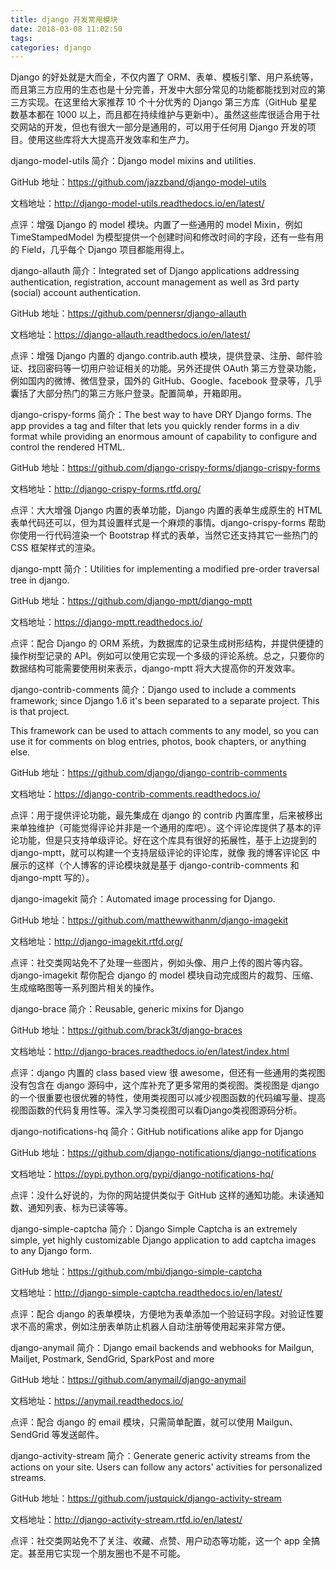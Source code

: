 ```yaml
---
title: django 开发常用模块
date: 2018-03-08 11:02:50
tags:
categories: django
---
```

Django 的好处就是大而全，不仅内置了 ORM、表单、模板引擎、用户系统等，而且第三方应用的生态也是十分完善，开发中大部分常见的功能都能找到对应的第三方实现。在这里给大家推荐 10 个十分优秀的 Django 第三方库（GitHub 星星数基本都在 1000 以上，而且都在持续维护与更新中）。虽然这些库很适合用于社交网站的开发，但也有很大一部分是通用的，可以用于任何用 Django 开发的项目。使用这些库将大大提高开发效率和生产力。
<!-- more -->
django-model-utils
简介：Django model mixins and utilities.

GitHub 地址：https://github.com/jazzband/django-model-utils

文档地址：http://django-model-utils.readthedocs.io/en/latest/

点评：增强 Django 的 model 模块。内置了一些通用的 model Mixin，例如 TimeStampedModel 为模型提供一个创建时间和修改时间的字段，还有一些有用的 Field，几乎每个 Django 项目都能用得上。

django-allauth
简介：Integrated set of Django applications addressing authentication, registration, account management as well as 3rd party (social) account authentication.

GitHub 地址：https://github.com/pennersr/django-allauth

文档地址：https://django-allauth.readthedocs.io/en/latest/

点评：增强 Django 内置的 django.contrib.auth 模块，提供登录、注册、邮件验证、找回密码等一切用户验证相关的功能。另外还提供 OAuth 第三方登录功能，例如国内的微博、微信登录，国外的 GitHub、Google、facebook 登录等，几乎囊括了大部分热门的第三方账户登录。配置简单，开箱即用。

django-crispy-forms
简介：The best way to have DRY Django forms. The app provides a tag and filter that lets you quickly render forms in a div format while providing an enormous amount of capability to configure and control the rendered HTML.

GitHub 地址：https://github.com/django-crispy-forms/django-crispy-forms

文档地址：http://django-crispy-forms.rtfd.org/

点评：大大增强 Django 内置的表单功能，Django 内置的表单生成原生的 HTML 表单代码还可以，但为其设置样式是一个麻烦的事情。django-crispy-forms 帮助你使用一行代码渲染一个 Bootstrap 样式的表单，当然它还支持其它一些热门的 CSS 框架样式的渲染。

django-mptt
简介：Utilities for implementing a modified pre-order traversal tree in django.

GitHub 地址：https://github.com/django-mptt/django-mptt

文档地址：https://django-mptt.readthedocs.io/

点评：配合 Django 的 ORM 系统，为数据库的记录生成树形结构，并提供便捷的操作树型记录的 API。例如可以使用它实现一个多级的评论系统。总之，只要你的数据结构可能需要使用树来表示，django-mptt 将大大提高你的开发效率。

django-contrib-comments
简介：Django used to include a comments framework; since Django 1.6 it's been separated to a separate project. This is that project.

This framework can be used to attach comments to any model, so you can use it for comments on blog entries, photos, book chapters, or anything else.

GitHub 地址：https://github.com/django/django-contrib-comments

文档地址：https://django-contrib-comments.readthedocs.io/

点评：用于提供评论功能，最先集成在 django 的 contrib 内置库里，后来被移出来单独维护（可能觉得评论并非是一个通用的库吧）。这个评论库提供了基本的评论功能，但是只支持单级评论。好在这个库具有很好的拓展性，基于上边提到的 django-mptt，就可以构建一个支持层级评论的评论库，就像 我的博客评论区 中展示的这样（个人博客的评论模块就是基于 django-contrib-comments 和 django-mptt 写的）。

django-imagekit
简介：Automated image processing for Django.

GitHub 地址：https://github.com/matthewwithanm/django-imagekit

文档地址：http://django-imagekit.rtfd.org/

点评：社交类网站免不了处理一些图片，例如头像、用户上传的图片等内容。django-imagekit 帮你配合 django 的 model 模块自动完成图片的裁剪、压缩、生成缩略图等一系列图片相关的操作。

django-brace
简介：Reusable, generic mixins for Django

GitHub 地址：https://github.com/brack3t/django-braces

文档地址：http://django-braces.readthedocs.io/en/latest/index.html

点评：django 内置的 class based view 很 awesome，但还有一些通用的类视图没有包含在 django 源码中，这个库补充了更多常用的类视图。类视图是 django 的一个很重要也很优雅的特性，使用类视图可以减少视图函数的代码编写量、提高视图函数的代码复用性等。深入学习类视图可以看Django类视图源码分析。

django-notifications-hq
简介：GitHub notifications alike app for Django

GitHub 地址：https://github.com/django-notifications/django-notifications

文档地址：https://pypi.python.org/pypi/django-notifications-hq/

点评：没什么好说的，为你的网站提供类似于 GitHub 这样的通知功能。未读通知数、通知列表、标为已读等等。

django-simple-captcha
简介：Django Simple Captcha is an extremely simple, yet highly customizable Django application to add captcha images to any Django form.

GitHub 地址：https://github.com/mbi/django-simple-captcha

文档地址：http://django-simple-captcha.readthedocs.io/en/latest/

点评：配合 django 的表单模块，方便地为表单添加一个验证码字段。对验证性要求不高的需求，例如注册表单防止机器人自动注册等使用起来非常方便。

django-anymail
简介：Django email backends and webhooks for Mailgun, Mailjet, Postmark, SendGrid, SparkPost and more

GitHub 地址：https://github.com/anymail/django-anymail

文档地址：https://anymail.readthedocs.io/

点评：配合 django 的 email 模块，只需简单配置，就可以使用 Mailgun、SendGrid 等发送邮件。

django-activity-stream
简介：Generate generic activity streams from the actions on your site. Users can follow any actors' activities for personalized streams.

GitHub 地址：https://github.com/justquick/django-activity-stream

文档地址：http://django-activity-stream.rtfd.io/en/latest/

点评：社交类网站免不了关注、收藏、点赞、用户动态等功能，这一个 app 全搞定。甚至用它实现一个朋友圈也不是不可能。


